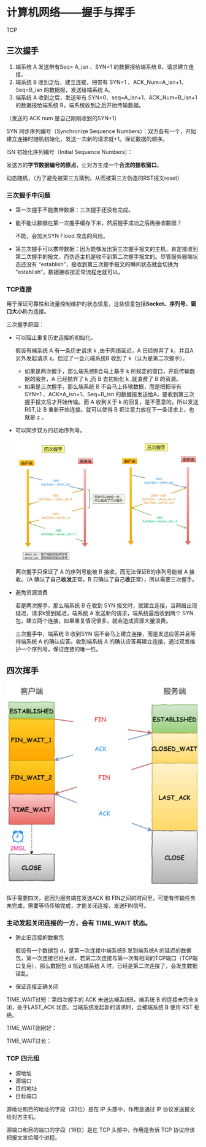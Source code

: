 # 计算机网络——握手与挥手

TCP 

## 三次握手

1. 端系统 A 发送带有Seq= A_isn  、SYN=1 的数据报给端系统 B，请求建立连接。
2. 端系统 B 收到之后，建立连接，把带有 SYN=1 、ACK_Num=A_isn+1、Seq=B_isn 的数据报，发送给端系统 A。
3. 端系统 A 收到之后，发送带有 SYN=0、seq=A_isn+1、ACK_Num=B_isn+1 的数据报给端系统 B，端系统收到之后开始传输数据。  

（发送的 ACK num 是自己刚刚收到的SYN+1）

SYN 同步序列编号（Synchronize Sequence Numbers）：双方各有一个，开始建立连接时随机初始化，发送一次新的请求就+1。保证数据的顺序。

ISN 初始化序列编号（Initial Sequence Numbers）：

​	发送方的**字节数据编号的原点**，让对方生成一个**合法的接收窗口**。

​	动态随机，（为了避免被第三方猜到，从而被第三方伪造的RST报文reset）

### 三次握手中问题

- 第一次握手不能携带数据：三次握手还没有完成。

- 能不能让数据在第一次握手缓存下来，然后握手成功之后再接收数据？

  不能，会加大SYN Flood 攻击的风险。

- 第三次握手可以携带数据：因为能够发出第三次握手报文的主机，肯定接收到第二次握手的报文，而伪造主机是收不到第二次握手报文的。尽管服务器端状态还没有 “establish”，接收到第三次握手报文的瞬间状态就会切换为 “establish”，数据接收按正常流程走就可以。 

### TCP连接

用于保证可靠性和流量控制维护的状态信息，这些信息包括**Socket、序列号、窗口大小**称为连接。

三次握手原因：

- 可以阻止重复历史连接的初始化。

  假设有端系统 A 有一条历史请求 k ,由于网络延迟，A 已经抛弃了 k，并且A 另外发起请求 z。但过了一会儿端系统B 收到了 k（认为是第二次握手）。

  - 如果是两次握手，那么端系统B会马上基于 k 所规定的窗口，开启传输数据的服务，A 已经抛弃了 k ,而 B 去初始化 k ,就浪费了 B 的资源。
  - 如果是三次握手，那么端系统 B 不会马上传输数据，而是把把带有 SYN=1 、ACK=A_isn+1、Seq=B_isn 的数据报发送给A，要收到第三次握手报文后才开始传输。而 A 收到关于 k 的回复，是不愿意的，所以发送 RST,让 B 重新开始连接。就可以使得 B 把注意力放在下一条请求上，也就是 z 。

- 可以同步双方的初始序列号。

  ![image-20210202143406025](四次握手简化为三次.png)

  两次握手只保证了 A 的序列号能被 B 接收，而无法保证B的序列号能被 A 接收。（A 确认了自己**收发**正常，B 只确认了自己**收**正常），所以需要三次握手。

- 避免资源浪费

  若是两次握手，那么端系统 B 在收到 SYN 报文时，就建立连接，当网络出现延迟，请求k受到延迟，端系统 A 发送新的请求，端系统最后收到两个 SYN 包，建立两个连接，如果重复情况很多，就会造成资源大量浪费。

  三次握手中，端系统 B 收到SYN 后不会马上建立连接，而是发送应答并且等待端系统 A 的确认应答。收到端系统 A 的确认应答再建立连接，通过双发维护一个序列号，保证连接的唯一性。

## 四次挥手

![四次挥手](四次挥手.png)

挥手需要四次，是因为服务端在发送ACK 和 FIN之间的时间里，可能有传输任务未完成，需要等待传输完成，才能关闭连接、发送FIN信号。



### 主动发起关闭连接的一方，会有 TIME_WAIT 状态。

- 防止旧连接的数据包

  假设有一个数据包 d，是第一次连接中端系统B 发到端系统A 的延迟的数据包，第一次连接已经关闭，若第二次连接与第一次有相同的TCP端口（TCP端口复用），那么数据包 d 抵达端系统 A 时，已经是第二次连接了，会发生数据错乱。

- 保证连接正确关闭

TIME_WAIT过短：第四次握手的 ACK 未送达端系统B，端系统 B 的连接未完全关闭，处于LAST_ACK 状态。当端系统发起新的请求时，会被端系统 B 使用 RST 拒绝。

TIME_WAIT刚刚好：

TIME_WAIT过长：

### TCP 四元组

- 源地址
- 源端口
- 目的地址
- 目标端口

源地址和目的地址的字段（32位）是在 IP 头部中，作用是通过 IP 协议发送报文给对方主机。

源端口和目的端口的字段（16位）是在 TCP 头部中，作用是告诉 TCP 协议应该把报文发给哪个进程。